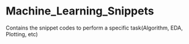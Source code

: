 # Machine_Learning_Snippets
Contains the snippet codes to perform a specific task(Algorithm, EDA, Plotting, etc)

